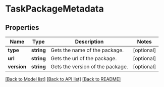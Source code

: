 # TaskPackageMetadata

## Properties
Name | Type | Description | Notes
------------ | ------------- | ------------- | -------------
**type** | **string** | Gets the name of the package. | [optional] 
**url** | **string** | Gets the url of the package. | [optional] 
**version** | **string** | Gets the version of the package. | [optional] 

[[Back to Model list]](../README.md#documentation-for-models) [[Back to API list]](../README.md#documentation-for-api-endpoints) [[Back to README]](../README.md)


